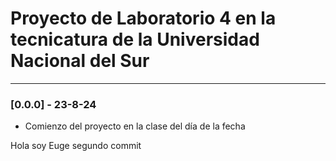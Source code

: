 # Proyecto de Laboratorio 4 en la tecnicatura de la Universidad Nacional del Sur

---

### [0.0.0] - 23-8-24

- Comienzo del proyecto en la clase del día de la fecha

Hola soy Euge
segundo commit